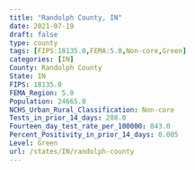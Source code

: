 ```yaml
---
title: "Randolph County, IN"
date: 2021-07-19
draft: false
type: county
tags: [FIPS:18135.0,FEMA:5.0,Non-core,Green]
categories: [IN]
County: Randolph County
State: IN
FIPS: 18135.0
FEMA_Region: 5.0
Population: 24665.0
NCHS_Urban_Rural_Classification: Non-core
Tests_in_prior_14_days: 208.0
Fourteen_day_test_rate_per_100000: 843.0
Percent_Positivity_in_prior_14_days: 0.005
Level: Green
url: /states/IN/randolph-county
---
```



